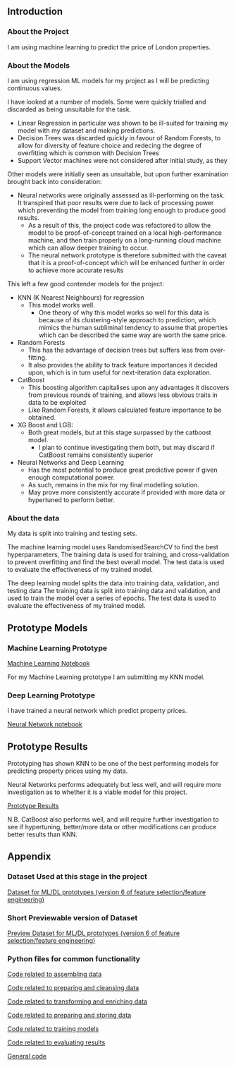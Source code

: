 ## Introduction

### About the Project
I am using machine learning to predict the price of London properties.

### About the Models

I am using regression ML models for my project as I will be predicting continuous values.

I have looked at a number of models. Some were quickly trialled and discarded as being unsuitable for the task.
* Linear Regression in particular was shown to be ill-suited for training my model with my dataset and making predictions.
* Decision Trees was discarded quickly in favour of Random Forests, to allow for diversity of feature choice and redecing the degree of overfitting which is common with Decision Trees
* Support Vector machines were not considered after initial study, as they 

Other models were initially seen as unsuitable, but upon further examination brought back into consideration:
* Neural networks were originally assessed as ill-performing on the task. It transpired that poor results were due to lack of processing power which preventing the model from training long enough to produce good results.
    * As a result of this, the project code was refactored to allow the model to be proof-of-concept trained on a local high-performance machine, and then train properly on a long-running cloud machine which can allow deeper training to occur.
    * The neural network prototype is therefore submitted with the caveat that it is a proof-of-concept which will be enhanced further in order to achieve more accurate results

This left a few good contender models for the project:
* KNN (K Nearest Neighbours) for regression
  * This model works well.
    * One theory of why this model works so well for this data is because of its clustering-style approach to prediction, which mimics the human subliminal tendency to assume that properties which can be described the same way are worth the same price. 
* Random Forests
  * This has the advantage of decision trees but suffers less from over-fitting. 
  * It also provides the ability to track feature importances it decided upon, which is in turn useful for next-iteration data exploration.  
* CatBoost 
  * This boosting algorithm capitalises upon any advantages it discovers from previous rounds of training, and allows less obvious traits in data to be exploited
  * Like Random Forests, it allows calculated feature importance to be obtained. 
* XG Boost and LGB:
  * Both great models, but at this stage surpassed by the catboost model.
    * I plan to continue investigating them both, but may discard if CatBoost remains consistently superior
* Neural Networks and Deep Learning
  * Has the most potential to produce great predictive power if given enough computational power.
  * As such, remains in the mix for my final modelling solution.
  * May prove more consistently accurate if provided with more data or hypertuned to perform better.

### About the data
My data is split into training and testing sets.

The machine learning model uses RandomisedSearchCV to find the best hyperparameters, 
The training data is used for training, and cross-validation to prevent overfitting and find the best overall model.
The test data is used to evaluate the effectiveness of my trained model.


The deep learning model splits the data into training data, validation, and testing data 
The training data is split into training data and validation, and used to train the model over a series of epochs.
The test data is used to evaluate the effectiveness of my trained model.

## Prototype Models

### Machine Learning Prototype
[Machine Learning Notebook](../../process/E_train_model/iteration06/it06_00_submission_prototype_model_capstone_step8_A_ML.ipynb)

For my Machine Learning prototype I am submitting my KNN model.

### Deep Learning Prototype

I have trained a neural network which predict property prices.

[Neural Network notebook](../../process/E_train_model/iteration06/it06_00_submission_prototype_model_capstone_step8_B_DL.ipynb)

## Prototype Results

Prototyping has shown KNN to be one of the best performing models for predicting property prices using my data.

Neural Networks performs adequately but less well, and will require more investigation as to whether it is a viable model for this project.

[Prototype Results](../../results/summary_benchmark_v06.ipynb)

N.B. CatBoost also performs well, and will require further investigation to see if hypertuning, better/more data or other modifications can produce better results than KNN.

## Appendix


### Dataset Used at this stage in the project
[Dataset for ML/DL prototypes (version 6 of feature selection/feature engineering)](../../data/final/df_listings_v06.csv)

### Short Previewable version of Dataset
[Preview Dataset for ML/DL prototypes (version 6 of feature selection/feature engineering)](../../data/sample/df_listings_v06_sample.csv)



### Python files for common functionality

[Code related to assembling data](../../functions_b__get_the_data_20221116.py)

[Code related to preparing and cleansing data](../../functions_d1__prepare_cleanse_data_20221116.py)

[Code related to transforming and enriching data](../../functions_d2__transform_enrich_data_20221116.py)

[Code related to preparing and storing data](../../functions_d3__prepare_store_data_20221116.py)

[Code related to training models](../../functions_d3__prepare_store_data_20221116.py)

[Code related to evaluating results](../../functions_f_evaluate_model_20221116.py)

[General code](../../functions_0__common_20221116.py)

